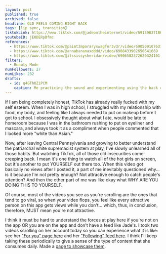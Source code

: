 ```yaml
---
layout: post
published: true
archived: false
headline: OLD FEELS COMING RIGHT BACK
tags: [lip sync, transition]
tiktokLink: https://www.tiktok.com/@jadeontheinternet/video/6913903718052236550
youtubeID: jE0DERpDfmc
references:
  - https://www.tiktok.com/@paint3mporaryswagfor3v3r/video/6905091076315417861
  - https://www.tiktok.com/@annabananaxdddd/video/6908433902650641669
  - https://www.tiktok.com/@itssissysheridan/video/6906582372620324101
filters:
  - Beauty Mode
numFollowers: 27
numLikes: 232
drafts:
  - id: q4GThOZiPCM
    caption: Me practicing the sound and experimenting using the back camera with FLASH before I went to bed lol.
---
```


If I am being completely honest, TikTok has already really fucked with my self esteem. When I was in high school, I struggled with my relationship with food, my body, and feeling like I always needed to put on makeup before I got to school. I obsessively thought about what I ate, would be late to homeroom because I was in the bathroom rushing to put on eyeliner and mascara, and always took it as a compliment when people commented that I looked more "white than Asian."

Now, after leaving Central Pennsylvania and growing to better understand the patriarchal white supremacist system at play, I've slowly unlearned all of those habits. But watching TikTok, all of those old insecurities come creeping back. I mean it's one thing to watch all of the hot girls on screen, but it's another to put YOURSELF out there too. When this video got basically no views after I posted it, a part of me inevitably questioned why... is it because I'm not pretty enough? Not attractive enough to catch people's attention? And then the other part of me was like okay what WHY ARE YOU DOING THIS TO YOURSELF.

Of course, most of the videos you see as you're scrolling are the ones that tend to go viral, so when your video flops, you feel like every attractive person on this app gets views while you don't... which, thus, in conclusion, therefore, MUST mean you're not attractive.

I think it must be hard to understand the forces at play here if you're not on the app OR you are on the app and don't have a feed like Jade's. I took two videos scrolling on her account today so you can experience what it is like: see her ["For you" page here](https://www.youtube.com/watch?v=oVfXAjG-NbI) and her ["Following" feed here](https://www.youtube.com/watch?v=ZBbeI2jeuTw). I think I'll keep taking these periodically to give a sense of the type of content that she consumes daily. Made a [page to showcase them](https://whoisjadeontheinter.net/jadespov/).
